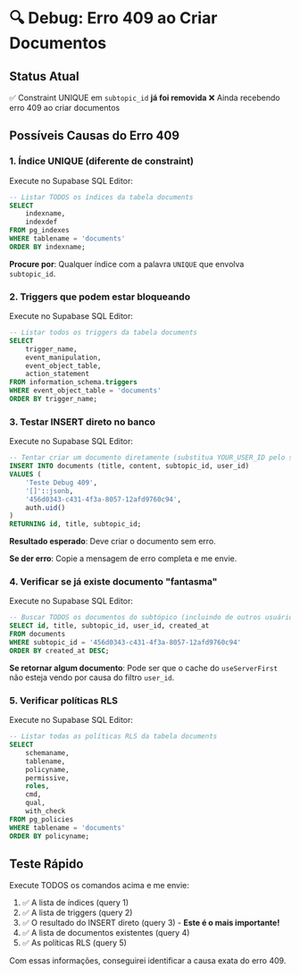 # 🔍 Debug: Erro 409 ao Criar Documentos

## Status Atual

✅ Constraint UNIQUE em `subtopic_id` **já foi removida**
❌ Ainda recebendo erro 409 ao criar documentos

## Possíveis Causas do Erro 409

### 1. Índice UNIQUE (diferente de constraint)

Execute no Supabase SQL Editor:

```sql
-- Listar TODOS os índices da tabela documents
SELECT
    indexname,
    indexdef
FROM pg_indexes
WHERE tablename = 'documents'
ORDER BY indexname;
```

**Procure por**: Qualquer índice com a palavra `UNIQUE` que envolva `subtopic_id`.

### 2. Triggers que podem estar bloqueando

Execute no Supabase SQL Editor:

```sql
-- Listar todos os triggers da tabela documents
SELECT
    trigger_name,
    event_manipulation,
    event_object_table,
    action_statement
FROM information_schema.triggers
WHERE event_object_table = 'documents'
ORDER BY trigger_name;
```

### 3. Testar INSERT direto no banco

Execute no Supabase SQL Editor:

```sql
-- Tentar criar um documento diretamente (substitua YOUR_USER_ID pelo seu user_id)
INSERT INTO documents (title, content, subtopic_id, user_id)
VALUES (
    'Teste Debug 409',
    '[]'::jsonb,
    '456d0343-c431-4f3a-8057-12afd9760c94',
    auth.uid()
)
RETURNING id, title, subtopic_id;
```

**Resultado esperado**: Deve criar o documento sem erro.

**Se der erro**: Copie a mensagem de erro completa e me envie.

### 4. Verificar se já existe documento "fantasma"

Execute no Supabase SQL Editor:

```sql
-- Buscar TODOS os documentos do subtópico (incluindo de outros usuários)
SELECT id, title, subtopic_id, user_id, created_at
FROM documents
WHERE subtopic_id = '456d0343-c431-4f3a-8057-12afd9760c94'
ORDER BY created_at DESC;
```

**Se retornar algum documento**: Pode ser que o cache do `useServerFirst` não esteja vendo por causa do filtro `user_id`.

### 5. Verificar políticas RLS

Execute no Supabase SQL Editor:

```sql
-- Listar todas as políticas RLS da tabela documents
SELECT
    schemaname,
    tablename,
    policyname,
    permissive,
    roles,
    cmd,
    qual,
    with_check
FROM pg_policies
WHERE tablename = 'documents'
ORDER BY policyname;
```

## Teste Rápido

Execute TODOS os comandos acima e me envie:

1. ✅ A lista de índices (query 1)
2. ✅ A lista de triggers (query 2)
3. ✅ O resultado do INSERT direto (query 3) - **Este é o mais importante!**
4. ✅ A lista de documentos existentes (query 4)
5. ✅ As políticas RLS (query 5)

Com essas informações, conseguirei identificar a causa exata do erro 409.
